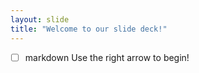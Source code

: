 ```yaml
---
layout: slide
title: "Welcome to our slide deck!"
---
```

- [ ] markdown
Use the right arrow to begin!
